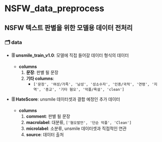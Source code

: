 # NSFW_data_preprocess
## NSFW 텍스트 판별을 위한 모델용 데이터 전처리

### 🗂️ data
- **🗄️ unsmile_train_v1.0**: 모델에 직접 들어갈 데이터 형식의 데이터
  - **columns**
      1. **문장**: 판별 될 문장
      2. **기타 columns**: 
         - `['문장', '여성/가족', '남성', '성소수자', '인종/국적', '연령', '지역', '종교', '기타 혐오', '악플/욕설', 'clean']`

- **🗄️ HateScore**: unsmile 데이터셋과 결합 예정인 추가 데이터
  - **columns**
      1. **comment**: 판별 될 문장
      2. **macrolabel**: 대분류, `['혐오발언', '단순 악플', 'Clean']`
      3. **microlabel**: 소분류, unsmile 데이터셋과 직접적인 연관
      4. **source**: 데이터 출처

